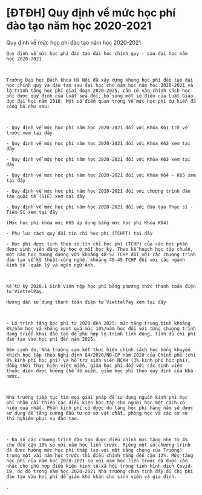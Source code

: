 # [ĐTĐH] Quy định về mức học phí đào tạo năm học 2020-2021

Quy định về mức học phí đào tạo năm học 2020-2021
        
	Quy định về mức học phí đào tạo đại học chính quy - sau đại học năm học 2020-2021

	

	Trường Đại học Bách khoa Hà Nội đã xây dựng khung học phí đào tạo đại học chính quy và đào tạo sau đại học cho năm học năm học 2020-2021 và lộ trình tăng học phí giai đoạn 2020-2025, căn cứ vào chính sách học phí được quy định của Luật sửa đổi, bổ sung một số điều của Luật Giáo dục đại học năm 2018. Một số điểm quan trọng về mức học phí dự kiến đã công bố như sau:

	 

	- Quy định về mức học phí năm học 2020-2021 đối với Khóa K61 trở về trước xem tại đây

	- Quy định về mức học phí năm học 2020-2021 đối với Khóa K62 xem tại đây

	- Quy định về mức học phí năm học 2020-2021 đối với Khóa K63 xem tại đây

	- Quy định về mức học phí năm học 2020-2021 đối với Khóa K64 - K65 xem tại đây

	- Quy định về mức học phí năm học 2020-2021 đối với chương trình đào tạo quốc tế (SIE) xem tại đây

	- Quy định về mức học phí năm học 2020-2021 đối với đào tạo Thạc sĩ - Tiến Sĩ xem tại đây

	(Mức học phí khóa mới K65 áp dụng bẳng mức học phí Khóa K64)

	- Phụ lục cách quy đổi tín chỉ học phí (TCHPT) tại đây

	- Học phí được tính theo số tín chỉ học phí (TCHP) của các học phần được sinh viên đăng ký học ở mỗi học kỳ. Theo kế hoạch học tập chuẩn, một năm học tương đương với khoảng 48-52 TCHP đối với các chương trình đào tạo về kỹ thuật-công nghệ, khoảng 40-45 TCHP đối với các ngành kinh tế -quản lý và ngôn ngữ Anh.

	 

	Kể từ kỳ 2020.1 Sinh viên nộp học phí bằng phương thức thanh toán điện tử ViettelPay.

	Hướng dẫn sử dụng thanh toán điện tử ViettelPay xem tại đây

	 

	- Lộ trình tăng học phí từ 2020 đến 2025: mức tăng trung bình khoảng 8%/năm học và không vượt quá mức 10%/năm học đối với từng chương trình đang triển khai đào tạo để phù hợp lộ trình tính đúng, tính đủ chi phí đào tạo vào học phí đến năm 2025.

	Bên cạnh đó, Nhà trường cam kết thực hiện chính sách học bổng khuyến khích học tập theo Nghị định 84/2020/NĐ-CP năm 2020 của Chính phủ (chi 8% kinh phí học phí) và hỗ trợ sinh viên NCKH (3% kinh phí học phí), đồng thời thực hiện việc miễn, giảm học phí đối với các sinh viên thuộc diện được hưởng chế độ miễn, giảm học phí theo quy định của Nhà nước.

	 

	Nhà trường tiếp tục tìm mọi giải pháp để sử dụng nguồn kinh phí học phí nhằm cải thiện các điều kiện học tập cho người học một cách có hiệu quả nhất. Phần kinh phí có được do tăng học phí hàng năm sẽ được sử dụng để tăng cường đầu tư cơ sở vật chất, phòng học và các cơ sở thí nghiệm phục vụ đào tạo.

	 

	- Đa số các chương trình đào tạo được điểu chỉnh mức tăng nhẹ từ 4% cho đến cận 10% so với năm học liền trước. Riêng một số chương trình đã được hưởng mức học phí thấp (so với mặt bằng chung của Trường) trong một vài năm học trước thì điều chỉnh tăng đến cận 12%. Mức tăng học phí của năm học 2020-2021 so với năm học liền trước đã được cân nhắc cho phù hợp điều kiện kinh tế-xã hội trong tình hình dịch Covid-19, do đó trong năm học 2020-2021 Nhà trường chưa tính đầy đủ chi phí đào tạo vào học phí để giảm khó khăn cho sinh viên và gia đình.

	.